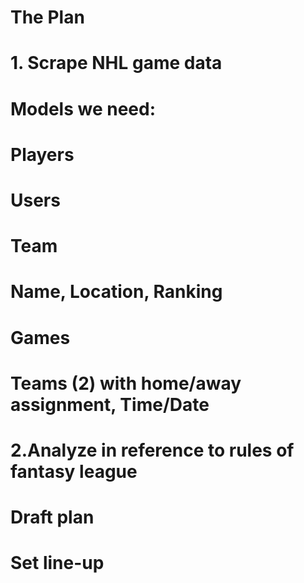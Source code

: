 # The Plan 
# 
# 1. Scrape NHL game data
#       Models we need:
#           Players
#           Users
#           Team
#               Name, Location, Ranking
#           Games
#               Teams (2) with home/away assignment, Time/Date
#
#
#
# 2.Analyze in reference to rules of fantasy league
# Draft plan
# Set line-up


